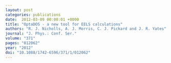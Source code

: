 ```yaml
---
layout: post
categories: publications
date:  2012-03-09 00:00:01 +0000
title: "OptaDOS - a new tool for EELS calculations"
authors: "R. J. Nicholls, A. J. Morris, C. J. Pickard and J. R. Yates"
journal: "J. Phys.: Conf. Ser."
volume: "371"
pages: "012062"
year: "2012"
doi: "10.1088/1742-6596/371/1/012062"
---
```

